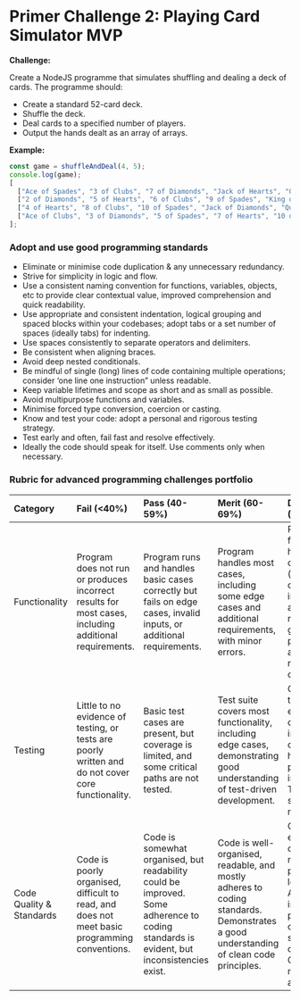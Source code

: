 # Primer Challenge 2: Playing Card Simulator MVP

**Challenge:**

Create a NodeJS programme that simulates shuffling and dealing a deck of cards. The programme should:

*   Create a standard 52-card deck.
*   Shuffle the deck.
*   Deal cards to a specified number of players.
*   Output the hands dealt as an array of arrays.

**Example:**

```js
const game = shuffleAndDeal(4, 5);
console.log(game);
[
  ["Ace of Spades", "3 of Clubs", "7 of Diamonds", "Jack of Hearts", "Queen of Spades"],
  ["2 of Diamonds", "5 of Hearts", "6 of Clubs", "9 of Spades", "King of Diamonds"],
  ["4 of Hearts", "8 of Clubs", "10 of Spades", "Jack of Diamonds", "Queen of Clubs"],
  ["Ace of Clubs", "3 of Diamonds", "5 of Spades", "7 of Hearts", "10 of Clubs"]
];
```

### Adopt and use good programming standards

* Eliminate or minimise code duplication & any unnecessary redundancy.
* Strive for simplicity in logic and flow.
* Use a consistent naming convention for functions, variables, objects, etc to provide clear contextual value, improved comprehension and quick readability.
* Use appropriate and consistent indentation, logical grouping and spaced blocks within your codebases; adopt tabs or a set number of spaces (ideally tabs) for indenting.
* Use spaces consistently to separate operators and delimiters.
* Be consistent when aligning braces.
* Avoid deep nested conditionals.
* Be mindful of single (long) lines of code containing multiple operations; consider ‘one line one instruction” unless readable.
* Keep variable lifetimes and scope as short and as small as possible.
* Avoid multipurpose functions and variables.
* Minimise forced type conversion, coercion or casting.
* Know and test your code: adopt a personal and rigorous testing strategy.
* Test early and often, fail fast and resolve effectively.
* Ideally the code should speak for itself. Use comments only when necessary.


### Rubric for advanced programming challenges portfolio

|Category|Fail (<40%)|Pass (40-59%)|Merit (60-69%)|Distinction (70-100%)|
|:---|:---|:---|:---|:---|
|Functionality|Program does not run or produces incorrect results for most cases, including additional requirements.|Program runs and handles basic cases correctly but fails on edge cases, invalid inputs, or additional requirements.|Program handles most cases, including some edge cases and additional requirements, with minor errors.|Program is fully functional, handles all cases (including edge cases, invalid inputs, and additional requirements) gracefully, and produces accurate results consistently.|
|Testing|Little to no evidence of testing, or tests are poorly written and do not cover core functionality.|Basic test cases are present, but coverage is limited, and some critical paths are not tested.|Test suite covers most functionality, including edge cases, demonstrating good understanding of test-driven development.|Comprehensive test suite with excellent coverage, including edge cases, error handling, and potential user input errors. Tests are well-structured and maintainable.|
|Code Quality & Standards|Code is poorly organised, difficult to read, and does not meet basic programming conventions.|Code is somewhat organised, but readability could be improved. Some adherence to coding standards is evident, but inconsistencies exist.|Code is well-organised, readable, and mostly adheres to coding standards. Demonstrates a good understanding of clean code principles.|Code is exemplary, demonstrating near-professional-level standards. Adheres to industry best practices and coding standards consistently. Code is highly maintainable and extensible.|